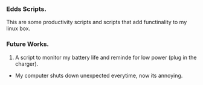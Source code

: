 ### Edds Scripts.

This are some productivity scripts and scripts that add functinality to my linux box.

### Future Works.

1. A script to monitor my battery life and reminde for low power (plug in the charger).

- My computer shuts down unexpected everytime, now its annoying.
